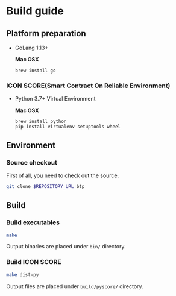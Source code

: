 # Build guide

## Platform preparation

* GoLang 1.13+

  **Mac OSX**
    ```
    brew install go
    ```

### ICON SCORE(Smart Contract On Reliable Environment) 
 
* Python 3.7+ Virtual Environment

  **Mac OSX**
    ```
    brew install python
    pip install virtualenv setuptools wheel
    ```

## Environment

### Source checkout

First of all, you need to check out the source.
```bash
git clone $REPOSITORY_URL btp
```

## Build

### Build executables

```bash
make
```

Output binaries are placed under `bin/` directory.


### Build ICON SCORE

```bash
make dist-py
```

Output files are placed under `build/pyscore/` directory.
